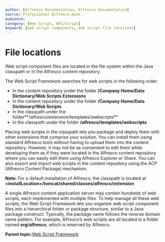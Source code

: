 ```yaml
---
author: [Alfresco Documentation, Alfresco Documentation]
source: Professional Alfresco Book
audience: 
category: [Web Script, API/Script]
keyword: [web script components, web script file locations]
---
```


# File locations

Web script component files are located in the file system within the Java classpath or in the Alfresco content repository.

The Web Script Framework searches for web scripts in the following order:

-   In the content repository under the folder **/Company Home/Data Dictionary/Web Scripts Extensions**
-   In the content repository under the folder **/Company Home/Data Dictionary/Web Scripts**
-   In the classpath under the folder**/alfresco/extension/templates/webscripts**
-   In the classpath under the folder **/alfresco/templates/webscripts**

Placing web scripts in the classpath lets you package and deploy them with other extensions that comprise your solution. You can install them using standard Alfresco tools without having to upload them into the content repository. However, it may not be as convenient to edit them while developing them as if they were located in the Alfresco content repository where you can easily edit them using Alfresco Explorer or Share. You can also export and import web scripts in the content repository using the ACP \(Alfresco Content Package\) mechanism.

**Note:** For a default installation of Alfresco, the classpath is located at **<installLocation\>/tomcat/shared/classes/alfresco/extension**

A single Alfresco content application server may contain hundreds of web scripts, each implemented with multiple files. To help manage all these web scripts, the Web Script Framework lets you organize web script component files into a hierarchical folder or package structure, similar to a Java package construct. Typically, the package name follows the reverse domain name pattern. For example, Alfresco’s web scripts are all located in a folder named **org/alfresco**, which is reserved by Alfresco.

**Parent topic:**[Web Script Framework](../concepts/ws-framework.md)

